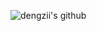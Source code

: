 
![dengzii's github](https://github-readme-stats.vercel.app/api?username=dengzii&show_icons=true&title_color=128c50&icon_color=589b7a&text_color=555555&bg_color=DDDDDD)

<!--
**dengzii/dengzii** is a ✨ _special_ ✨ repository because its `README.md` (this file) appears on your GitHub profile.


- 🔭 I’m currently working on ...
- 🌱 I’m currently learning ...
- 👯 I’m looking to collaborate on ...
- 🤔 I’m looking for help with ...
- 💬 Ask me about ...
- 📫 How to reach me: ...
- 😄 Pronouns: ...
- ⚡ Fun fact: ...
-->
